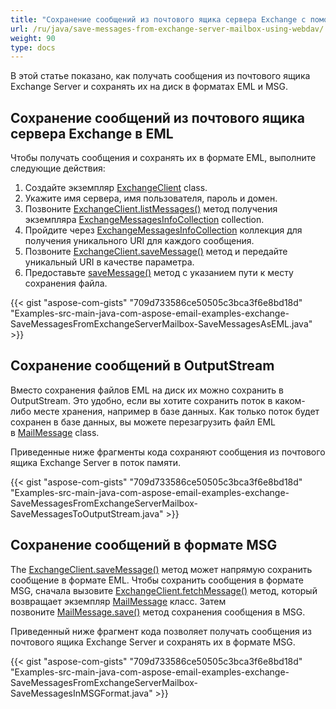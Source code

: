 ```yaml
---
title: "Сохранение сообщений из почтового ящика сервера Exchange с помощью WebDAV"
url: /ru/java/save-messages-from-exchange-server-mailbox-using-webdav/
weight: 90
type: docs
---
```


В этой статье показано, как получать сообщения из почтового ящика Exchange Server и сохранять их на диск в форматах EML и MSG.
## **Сохранение сообщений из почтового ящика сервера Exchange в EML**
Чтобы получать сообщения и сохранять их в формате EML, выполните следующие действия:

1. Создайте экземпляр [ExchangeClient](https://apireference.aspose.com/email/java/com.aspose.email/exchangeclient) class.
1. Укажите имя сервера, имя пользователя, пароль и домен.
1. Позвоните [ExchangeClient.listMessages()](https://apireference.aspose.com/email/java/com.aspose.email/exchangeclient#listMessages\(java.lang.String\)) метод получения экземпляра [ExchangeMessagesInfoCollection](https://apireference.aspose.com/email/java/com.aspose.email/ExchangeMessageInfoCollection) collection.
1. Пройдите через [ExchangeMessagesInfoCollection](https://apireference.aspose.com/email/java/com.aspose.email/ExchangeMessageInfoCollection) коллекция для получения уникального URI для каждого сообщения.
1. Позвоните [ExchangeClient.saveMessage()](https://apireference.aspose.com/email/java/com.aspose.email/exchangeclient#saveMessage\(java.lang.String,%20java.io.OutputStream\)) метод и передайте уникальный URI в качестве параметра.
1. Предоставьте [saveMessage()](https://apireference.aspose.com/email/java/com.aspose.email/exchangeclient#saveMessage\(java.lang.String,%20java.io.OutputStream\)) метод с указанием пути к месту сохранения файла.
 

{{< gist "aspose-com-gists" "709d733586ce50505c3bca3f6e8bd18d" "Examples-src-main-java-com-aspose-email-examples-exchange-SaveMessagesFromExchangeServerMailbox-SaveMessagesAsEML.java" >}}
## **Сохранение сообщений в OutputStream**
Вместо сохранения файлов EML на диск их можно сохранить в OutputStream. Это удобно, если вы хотите сохранить поток в каком-либо месте хранения, например в базе данных. Как только поток будет сохранен в базе данных, вы можете перезагрузить файл EML в [MailMessage](https://apireference.aspose.com/email/java/com.aspose.email/MailMessage) class.

Приведенные ниже фрагменты кода сохраняют сообщения из почтового ящика Exchange Server в поток памяти.

{{< gist "aspose-com-gists" "709d733586ce50505c3bca3f6e8bd18d" "Examples-src-main-java-com-aspose-email-examples-exchange-SaveMessagesFromExchangeServerMailbox-SaveMessagesToOutputStream.java" >}}
## **Сохранение сообщений в формате MSG**
The [ExchangeClient.saveMessage()](https://apireference.aspose.com/email/java/com.aspose.email/exchangeclient#saveMessage\(java.lang.String,%20java.io.OutputStream\)) метод может напрямую сохранить сообщение в формате EML. Чтобы сохранить сообщения в формате MSG, сначала вызовите [ExchangeClient.fetchMessage()](https://apireference.aspose.com/email/java/com.aspose.email/exchangeclient#fetchMessage\(java.lang.String\)) метод, который возвращает экземпляр [MailMessage](https://apireference.aspose.com/email/java/com.aspose.email/MailMessage) класс. Затем позвоните [MailMessage.save()](https://apireference.aspose.com/email/java/com.aspose.email/MailMessage#save\(java.io.OutputStream\)) метод сохранения сообщения в MSG.

Приведенный ниже фрагмент кода позволяет получать сообщения из почтового ящика Exchange Server и сохранять их в формате MSG.

{{< gist "aspose-com-gists" "709d733586ce50505c3bca3f6e8bd18d" "Examples-src-main-java-com-aspose-email-examples-exchange-SaveMessagesFromExchangeServerMailbox-SaveMessagesInMSGFormat.java" >}}
